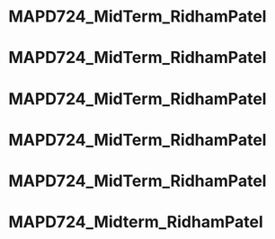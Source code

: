 # MAPD724_MidTerm_RidhamPatel
# MAPD724_MidTerm_RidhamPatel
# MAPD724_MidTerm_RidhamPatel
# MAPD724_MidTerm_RidhamPatel
# MAPD724_MidTerm_RidhamPatel
# MAPD724_Midterm_RidhamPatel
